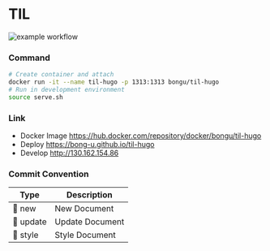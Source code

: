 # TIL

![example workflow](https://github.com/bong-u/til-hugo/actions/workflows/hugo.yml/badge.svg)


### Command

```bash
# Create container and attach
docker run -it --name til-hugo -p 1313:1313 bongu/til-hugo
# Run in development environment
source serve.sh
```

### Link
* Docker Image https://hub.docker.com/repository/docker/bongu/til-hugo
* Deploy https://bong-u.github.io/til-hugo
* Develop http://130.162.154.86

### Commit Convention
| Type          | Description     |
|---------------|-----------------|
| 📝 new        | New Document    |
| 📝 update     | Update Document |
| 🎨 style      | Style Document  |
